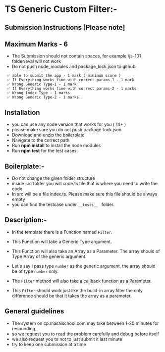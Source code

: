 # TS Generic Custom Filter:-

## Submission Instructions [Please note]

## Maximum Marks - 6

- The Submission should not contain spaces, for example /js-101 folder/eval will not work
- Do not push node_modules and package_lock.json to github

```
 ✅ able to submit the app - 1 mark ( minimum score )
 ✅ If Everything works fine with correct params-1 - 1 mark
 ✅ Wrong Generic Type-1 - 1 mark
 ✅ If Everything works fine with correct params-2 - 1 marks
 ✅ Wrong Index Type - 1 marks.
 ✅ Wrong Generic Type-2 - 1 marks.
```

## Installation

- you can use any node version that works for you ( 14+ )
- please make sure you do not push package-lock.json
- Download and unzip the boilerplate
- Navigate to the correct path
- Run **npm install** to install the node modules
- Run **npm test** for the test cases.

## Boilerplate:-

- Do not change the given folder structure
- inside src folder you will code.ts file that is where you need to write the code.
- In src will be a file index.ts. Please make sure this file should be always empty
- you can find the testcase under `__tests__ ` folder.

## Description:-

- In the template there is a Function named `Filter`.

- This Function will take a Generic Type argument.

- This Function will also take an Array as a Parameter. The array should of Type Array of the generic argument.

- Let's say I pass type `number` as the generic argument, the array should be of type `number` only.

- The `Filter` method will also take a callback function as a Parameter.

- This `Filter` should work just like the build-in array.filter the only difference should be that it takes the array as a parameter.

## General guidelines

- The system on cp.masaischool.com may take between 1-20 minutes for responding,
- so we request you to read the problem carefully and debug before itself
- we also request you to not to just submit it last minute
- try to keep one submission at a time
